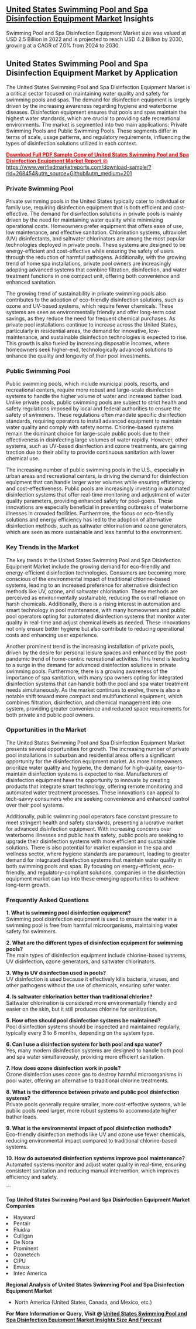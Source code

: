 <h2><a href="https://www.verifiedmarketreports.com/download-sample/?rid=268454&amp;utm_source=Github&amp;utm_medium=201" target="_blank">United States Swimming Pool and Spa Disinfection Equipment Market</a> Insights</h2><p>Swimming Pool and Spa Disinfection Equipment Market size was valued at USD 2.5 Billion in 2022 and is projected to reach USD 4.2 Billion by 2030, growing at a CAGR of 7.0% from 2024 to 2030.</p><p><h2>United States Swimming Pool and Spa Disinfection Equipment Market by Application</h2><p>The United States Swimming Pool and Spa Disinfection Equipment Market is a critical sector focused on maintaining water quality and safety for swimming pools and spas. The demand for disinfection equipment is largely driven by the increasing awareness regarding hygiene and waterborne diseases. Disinfection equipment ensures that pools and spas maintain the highest water standards, which are crucial to providing safe recreational environments. The market is segmented into two main applications: Private Swimming Pools and Public Swimming Pools. These segments differ in terms of scale, usage patterns, and regulatory requirements, influencing the types of disinfection solutions utilized in each context. <a href="#"><p><span class=""><span style="color: #ff0000;"><strong>Download Full PDF Sample Copy of United States Swimming Pool and Spa Disinfection Equipment Market Report</strong> @ </span><a href="https://www.verifiedmarketreports.com/download-sample/?rid=268454&amp;utm_source=Github&amp;utm_medium=201" target="_blank">https://www.verifiedmarketreports.com/download-sample/?rid=268454&amp;utm_source=Github&amp;utm_medium=201</a></span></p></a></p><h3>Private Swimming Pool</h3><p>Private swimming pools in the United States typically cater to individual or family use, requiring disinfection equipment that is both efficient and cost-effective. The demand for disinfection solutions in private pools is mainly driven by the need for maintaining water quality while minimizing operational costs. Homeowners prefer equipment that offers ease of use, low maintenance, and effective sanitation. Chlorination systems, ultraviolet (UV) disinfectants, and saltwater chlorinators are among the most popular technologies deployed in private pools. These systems are designed to be energy-efficient and cost-effective while ensuring the safety of users through the reduction of harmful pathogens. Additionally, with the growing trend of home spa installations, private pool owners are increasingly adopting advanced systems that combine filtration, disinfection, and water treatment functions in one compact unit, offering both convenience and enhanced sanitation. <p>The growing trend of sustainability in private swimming pools also contributes to the adoption of eco-friendly disinfection solutions, such as ozone and UV-based systems, which require fewer chemicals. These systems are seen as environmentally friendly and offer long-term cost savings, as they reduce the need for frequent chemical purchases. As private pool installations continue to increase across the United States, particularly in residential areas, the demand for innovative, low-maintenance, and sustainable disinfection technologies is expected to rise. This growth is also fueled by increasing disposable incomes, where homeowners seek higher-end, technologically advanced solutions to enhance the quality and longevity of their pool investments.</p><h3>Public Swimming Pool</h3><p>Public swimming pools, which include municipal pools, resorts, and recreational centers, require more robust and large-scale disinfection systems to handle the higher volume of water and increased bather load. Unlike private pools, public swimming pools are subject to strict health and safety regulations imposed by local and federal authorities to ensure the safety of swimmers. These regulations often mandate specific disinfection standards, requiring operators to install advanced equipment to maintain water quality and comply with safety norms. Chlorine-based systems remain the dominant choice for large-scale public pools due to their effectiveness in disinfecting large volumes of water rapidly. However, other systems, such as UV-based disinfection and ozone treatments, are gaining traction due to their ability to provide continuous sanitation with lower chemical use.<p>The increasing number of public swimming pools in the U.S., especially in urban areas and recreational centers, is driving the demand for disinfection equipment that can handle larger water volumes while ensuring efficiency and cost-effectiveness. Public pools are increasingly investing in automated disinfection systems that offer real-time monitoring and adjustment of water quality parameters, providing enhanced safety for pool-goers. These innovations are especially beneficial in preventing outbreaks of waterborne illnesses in crowded facilities. Furthermore, the focus on eco-friendly solutions and energy efficiency has led to the adoption of alternative disinfection methods, such as saltwater chlorination and ozone generators, which are seen as more sustainable and less harmful to the environment.</p><h3>Key Trends in the Market</h3><p>The key trends in the United States Swimming Pool and Spa Disinfection Equipment Market include the growing demand for eco-friendly and energy-efficient disinfection technologies. Consumers are becoming more conscious of the environmental impact of traditional chlorine-based systems, leading to an increased preference for alternative disinfection methods like UV, ozone, and saltwater chlorination. These methods are perceived as environmentally sustainable, reducing the overall reliance on harsh chemicals. Additionally, there is a rising interest in automation and smart technology in pool maintenance, with many homeowners and public pool operators opting for automated disinfection systems that monitor water quality in real-time and adjust chemical levels as needed. These innovations not only ensure better hygiene but also contribute to reducing operational costs and enhancing user experience.<p>Another prominent trend is the increasing installation of private pools, driven by the desire for personal leisure spaces and enhanced by the post-pandemic trend of home-centric recreational activities. This trend is leading to a surge in the demand for advanced disinfection solutions in private swimming pools. Furthermore, there is a growing awareness of the importance of spa sanitation, with many spa owners opting for integrated disinfection systems that can handle both the pool and spa water treatment needs simultaneously. As the market continues to evolve, there is also a notable shift toward more compact and multifunctional equipment, which combines filtration, disinfection, and chemical management into one system, providing greater convenience and reduced space requirements for both private and public pool owners.</p><h3>Opportunities in the Market</h3><p>The United States Swimming Pool and Spa Disinfection Equipment Market presents several opportunities for growth. The increasing number of private pool installations in suburban and residential areas offers a significant opportunity for the disinfection equipment market. As more homeowners prioritize water quality and hygiene, the demand for high-quality, easy-to-maintain disinfection systems is expected to rise. Manufacturers of disinfection equipment have the opportunity to innovate by creating products that integrate smart technology, offering remote monitoring and automated water treatment processes. These innovations can appeal to tech-savvy consumers who are seeking convenience and enhanced control over their pool systems.</p><p>Additionally, public swimming pool operators face constant pressure to meet stringent health and safety standards, presenting a lucrative market for advanced disinfection equipment. With increasing concerns over waterborne illnesses and public health safety, public pools are seeking to upgrade their disinfection systems with more efficient and sustainable solutions. There is also potential for market expansion in the spa and wellness sector, where hygiene standards are paramount, leading to greater demand for integrated disinfection systems that maintain water quality in both swimming pools and spas. By focusing on energy-efficient, eco-friendly, and regulatory-compliant solutions, companies in the disinfection equipment market can tap into these emerging opportunities to achieve long-term growth.</p><h3>Frequently Asked Questions</h3><p><b>1. What is swimming pool disinfection equipment?</b><br>Swimming pool disinfection equipment is used to ensure the water in a swimming pool is free from harmful microorganisms, maintaining water safety for swimmers.</p><p><b>2. What are the different types of disinfection equipment for swimming pools?</b><br>The main types of disinfection equipment include chlorine-based systems, UV disinfection, ozone generators, and saltwater chlorinators.</p><p><b>3. Why is UV disinfection used in pools?</b><br>UV disinfection is used because it effectively kills bacteria, viruses, and other pathogens without the use of chemicals, ensuring safer water.</p><p><b>4. Is saltwater chlorination better than traditional chlorine?</b><br>Saltwater chlorination is considered more environmentally friendly and easier on the skin, but it still produces chlorine for sanitization.</p><p><b>5. How often should pool disinfection systems be maintained?</b><br>Pool disinfection systems should be inspected and maintained regularly, typically every 3 to 6 months, depending on the system type.</p><p><b>6. Can I use a disinfection system for both pool and spa water?</b><br>Yes, many modern disinfection systems are designed to handle both pool and spa water simultaneously, providing more efficient sanitation.</p><p><b>7. How does ozone disinfection work in pools?</b><br>Ozone disinfection uses ozone gas to destroy harmful microorganisms in pool water, offering an alternative to traditional chlorine treatments.</p><p><b>8. What is the difference between private and public pool disinfection systems?</b><br>Private pools generally require smaller, more cost-effective systems, while public pools need larger, more robust systems to accommodate higher bather loads.</p><p><b>9. What is the environmental impact of pool disinfection methods?</b><br>Eco-friendly disinfection methods like UV and ozone use fewer chemicals, reducing environmental impact compared to traditional chlorine-based systems.</p><p><b>10. How do automated disinfection systems improve pool maintenance?</b><br>Automated systems monitor and adjust water quality in real-time, ensuring consistent sanitation and reducing manual intervention, which improves efficiency and safety.</p>```</p><p><strong>Top United States Swimming Pool and Spa Disinfection Equipment Market Companies</strong></p><div data-test-id=""><p><li>Hayward</li><li> Pentair</li><li> Fluidra</li><li> Culligan</li><li> De Nora</li><li> Prominent</li><li> Ozonetech</li><li> CIPU</li><li> Emaux</li><li> Intec America</li></p><div><strong>Regional Analysis of&nbsp;United States Swimming Pool and Spa Disinfection Equipment Market</strong></div><ul><li dir="ltr"><p dir="ltr">North America&nbsp;(United States, Canada, and Mexico, etc.)</p></li></ul><p><strong>For More Information or Query, Visit @&nbsp;</strong><strong><a href="https://www.verifiedmarketreports.com/product/swimming-pool-and-spa-disinfection-equipment-market/?utm_source=Github&amp;utm_medium=201" target="_blank">United States Swimming Pool and Spa Disinfection Equipment Market Insights Size And Forecast</a></strong></p></div>

